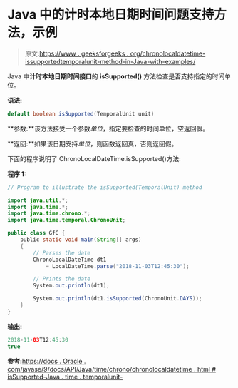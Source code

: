 # Java 中的计时本地日期时间问题支持方法，示例

> 原文:[https://www . geeksforgeeks . org/chronolocaldatetime-issupportedtemporalunit-method-in-Java-with-examples/](https://www.geeksforgeeks.org/chronolocaldatetime-issupportedtemporalunit-method-in-java-with-examples/)

Java 中**计时本地日期时间接口**的 **isSupported()** 方法检查是否支持指定的时间单位。

**语法:**

```java
default boolean isSupported(TemporalUnit unit)

```

**参数:**该方法接受一个参数*单位*，指定要检查的时间单位，空返回假。

**返回:**如果该日期支持*单位*，则函数返回真，否则返回假。

下面的程序说明了 ChronoLocalDateTime.isSupported()方法:

**程序 1:**

```java
// Program to illustrate the isSupported(TemporalUnit) method

import java.util.*;
import java.time.*;
import java.time.chrono.*;
import java.time.temporal.ChronoUnit;

public class GfG {
    public static void main(String[] args)
    {
        // Parses the date
        ChronoLocalDateTime dt1
            = LocalDateTime.parse("2018-11-03T12:45:30");

        // Prints the date
        System.out.println(dt1);

        System.out.println(dt1.isSupported(ChronoUnit.DAYS));
    }
}
```

**输出:**

```java
2018-11-03T12:45:30
true

```

**参考:**[https://docs . Oracle . com/javase/9/docs/API/Java/time/chrono/chronolocaldatetime . html # isSupported-Java . time . temporalunit-](https://docs.oracle.com/javase/9/docs/api/java/time/chrono/ChronoLocalDateTime.html#isSupported-java.time.temporal.TemporalUnit-)